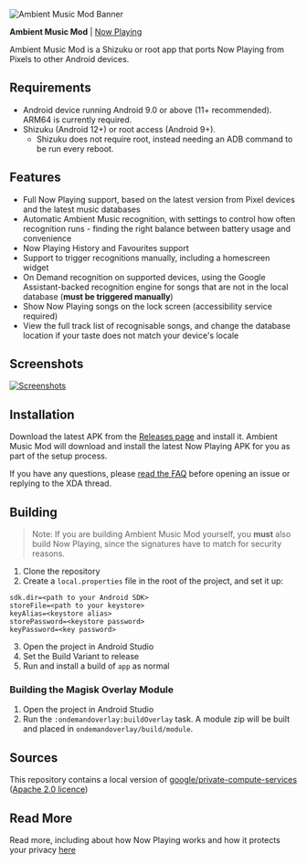 ![Ambient Music Mod Banner](https://i.imgur.com/SPWAuFll.png)

**Ambient Music Mod** | [Now Playing](https://github.com/KieronQuinn/NowPlaying)

Ambient Music Mod is a Shizuku or root app that ports Now Playing from Pixels to other Android devices. 

## Requirements

- Android device running Android 9.0 or above (11+ recommended). ARM64 is currently required.
- Shizuku (Android 12+) or root access (Android 9+). 
	- Shizuku does not require root, instead needing an ADB command to be run every reboot.

## Features

- Full Now Playing support, based on the latest version from Pixel devices and the latest music databases
- Automatic Ambient Music recognition, with settings to control how often recognition runs - finding the right balance between battery usage and convenience
- Now Playing History and Favourites support
- Support to trigger recognitions manually, including a homescreen widget
- On Demand recognition on supported devices, using the Google Assistant-backed recognition engine for songs that are not in the local database (**must be triggered manually**)
- Show Now Playing songs on the lock screen (accessibility service required)
- View the full track list of recognisable songs, and change the database location if your taste does not match your device's locale

## Screenshots

[![Screenshots](https://i.imgur.com/RCPP9Sol.png)](https://i.imgur.com/RCPP9So.png)

## Installation

Download the latest APK from the [Releases page](https://github.com/KieronQuinn/AmbientMusicMod/releases) and install it. Ambient Music Mod will download and install the latest Now Playing APK for you as part of the setup process.

If you have any questions, please [read the FAQ](https://github.com/KieronQuinn/AmbientMusicMod/blob/main/app/src/main/res/raw/faq.md) before opening an issue or replying to the XDA thread.

## Building

> Note: If you are building Ambient Music Mod yourself, you **must** also build Now Playing, since the signatures have to match for security reasons.

1. Clone the repository
2. Create a `local.properties` file in the root of the project, and set it up:
```
sdk.dir=<path to your Android SDK>
storeFile=<path to your keystore>
keyAlias=<keystore alias>
storePassword=<keystore password>
keyPassword=<key password>
```
3. Open the project in Android Studio
4. Set the Build Variant to release
5. Run and install a build of `app` as normal

### Building the Magisk Overlay Module

1. Open the project in Android Studio
2. Run the `:ondemandoverlay:buildOverlay` task. A module zip will be built and placed in `ondemandoverlay/build/module`.

## Sources

This repository contains a local version of [google/private-compute-services](https://github.com/google/private-compute-services) ([Apache 2.0 licence](https://github.com/google/private-compute-services/blob/master/LICENSE))

## Read More

Read more, including about how Now Playing works and how it protects your privacy [here](https://medium.com/@KieronQuinn/now-playing-ambient-music-mod-v2-93cd4042cc11)
